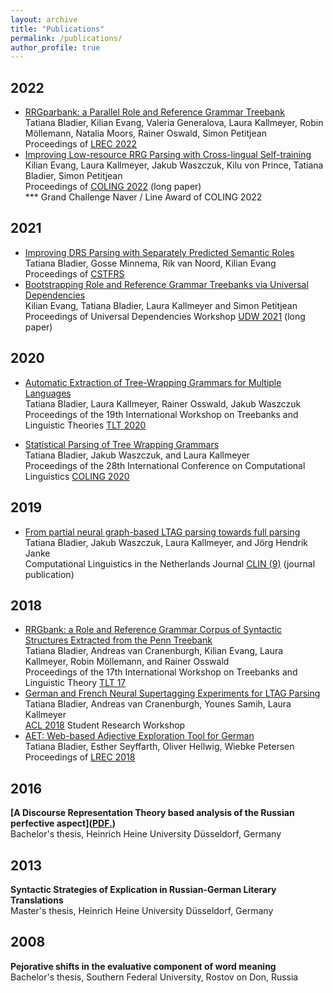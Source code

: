 ```yaml
---
layout: archive
title: "Publications"
permalink: /publications/
author_profile: true
---
```



## 2022

- [RRGparbank: a Parallel Role and Reference Grammar Treebank](http://www.lrec-conf.org/proceedings/lrec2022/pdf/2022.lrec-1.517.pdf)<br />
Tatiana Bladier, Kilian Evang, Valeria Generalova, Laura Kallmeyer, Robin Möllemann, Natalia Moors, Rainer Oswald, Simon Petitjean <br />
Proceedings of [LREC 2022](https://lrec2022.lrec-conf.org/en/)<br />
- [Improving Low-resource RRG Parsing with Cross-lingual Self-training](https://aclanthology.org/2022.coling-1.384/)<br />
Kilian Evang, Laura Kallmeyer, Jakub Waszczuk, Kilu von Prince, Tatiana Bladier, Simon Petitjean <br /> 
Proceedings of [COLING 2022](https://coling2022.org/) (long paper) <br />
<span class="badge badge-award">*** Grand Challenge Naver / Line Award of COLING 2022</span>

## 2021

- [Improving DRS Parsing with Separately Predicted Semantic Roles](https://aclanthology.org/2021.cstfrs-1.3/) <br />
Tatiana Bladier, Gosse Minnema, Rik van Noord, Kilian Evang <br />
Proceedings of [CSTFRS](https://sites.google.com/view/cstfrs-2021/?pli=1) <br />
- [Bootstrapping Role and Reference Grammar Treebanks via Universal Dependencies](https://aclanthology.org/2021.udw-1.3.pdf)  <br />
Kilian Evang, Tatiana Bladier, Laura Kallmeyer and Simon Petitjean <br />
Proceedings of Universal Dependencies Workshop [UDW 2021](https://universaldependencies.org/udw21/) (long paper)

## 2020

- [Automatic Extraction of Tree-Wrapping Grammars for Multiple Languages](https://www.aclweb.org/anthology/2020.tlt-1.5.pdf)  <br />
Tatiana Bladier, Laura Kallmeyer, Rainer Osswald, Jakub Waszczuk <br />
 Proceedings of the 19th International Workshop on Treebanks and Linguistic Theories [TLT 2020](https://tlt2020.phil.hhu.de/)

- [Statistical Parsing of Tree Wrapping Grammars](https://aclanthology.org/2020.coling-main.595.pdf) <br />
Tatiana Bladier, Jakub Waszczuk, and Laura Kallmeyer <br />
Proceedings of the 28th International Conference on Computational Linguistics [COLING 2020](https://coling2020.org/)

## 2019

- [From partial neural graph-based LTAG parsing towards full parsing](https://clinjournal.org/clinj/article/view/90/81)  <br />
Tatiana Bladier, Jakub Waszczuk, Laura Kallmeyer, and Jörg Hendrik Janke   <br />
Computational Linguistics in the Netherlands Journal [CLIN (9)](https://www.clinjournal.org/clinj)  (journal publication)

## 2018

- [RRGbank: a Role and Reference Grammar Corpus of Syntactic Structures Extracted from the Penn Treebank](http://www.ep.liu.se/ecp/155/003/ecp18155003.pdf")  <br />
Tatiana Bladier, Andreas van Cranenburgh, Kilian Evang, Laura Kallmeyer, Robin Möllemann, and Rainer Osswald <br />
Proceedings of the 17th International Workshop on Treebanks and Linguistic Theory [TLT 17](https://www.uio.no/english/research/news-and-events/events/conferences/tlt17/)
- [German and French Neural Supertagging Experiments for LTAG Parsing](http://aclweb.org/anthology/P18-3009) <br />
Tatiana Bladier, Andreas van Cranenburgh, Younes Samih, Laura Kallmeyer <br />
[ACL 2018](https://acl2018.org/) Student Research Workshop
- [AET: Web-based Adjective Exploration Tool for German](http://www.lrec-conf.org/proceedings/lrec2018/pdf/194.pdf) <br />
Tatiana Bladier, Esther Seyffarth, Oliver Hellwig, Wiebke Petersen <br />
Proceedings of [LREC 2018](http://lrec2018.lrec-conf.org/en/)

## 2016

**[A Discourse Representation Theory based analysis of the Russian perfective aspect](<a href="tatianabladier.github.io/files/Bladier_BA_thesis_DRT_Russian_Aspect.pdf" target="_blank">PDF.</a>)**<br />
Bachelor's thesis, Heinrich Heine University Düsseldorf, Germany

## 2013 

**Syntactic Strategies of Explication in Russian-German Literary Translations** <br />
Master's thesis, Heinrich Heine University Düsseldorf, Germany <br />

## 2008

**Pejorative shifts in the evaluative component of word meaning<br />**
Bachelor's thesis, Southern Federal University, Rostov on Don, Russia<br />
